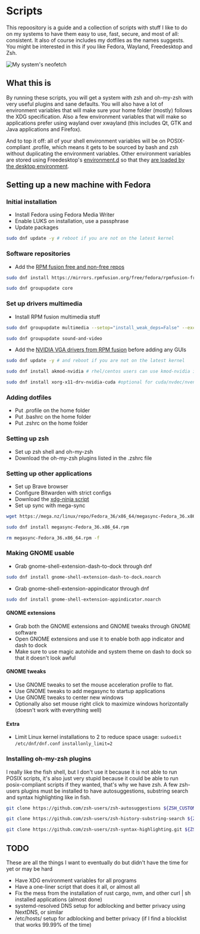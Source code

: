# Scripts

This repoository is a guide and a collection of scripts with stuff I like to do on my systems to have them easy to use, fast, secure, and most of all: consistent. It also of course includes my dotfiles as the names suggests. You might be interested in this if you like Fedora, Wayland, Freedesktop and Zsh.

![My system's neofetch](https://user-images.githubusercontent.com/37254797/177683255-17c8092a-518a-46ef-bf67-4fb5a4cc15db.png)

## What this is

By running these scripts, you will get a system with zsh and oh-my-zsh with very useful plugins and sane defaults.
You will also have a lot of environment variables that will make sure your home folder (mostly) follows the XDG specification.
Also a few environment variables that will make so applications prefer using wayland over xwayland (this includes Qt, GTK and Java applications and Firefox).

And to top it off: all of your shell environment variables will be on POSIX-compliant .profile, which means it gets to be sourced by bash and zsh without duplicating the environment variables. Other environment variables are stored using Freedesktop's [environment.d](https://www.freedesktop.org/software/systemd/man/environment.d.html) so that they [are loaded by the desktop environment](https://wiki.archlinux.org/title/environment_variables#Wayland_environment).

## Setting up a new machine with Fedora

### Initial installation

- Install Fedora using Fedora Media Writer
- Enable LUKS on installation, use a passphrase
- Update packages
```bash
sudo dnf update -y # reboot if you are not on the latest kernel
```

### Software repositories

- Add the [RPM fusion free and non-free repos](https://rpmfusion.org/Configuration/)
```bash
sudo dnf install https://mirrors.rpmfusion.org/free/fedora/rpmfusion-free-release-$(rpm -E %fedora).noarch.rpm https://mirrors.rpmfusion.org/nonfree/fedora/rpmfusion-nonfree-release-$(rpm -E %fedora).noarch.rpm
```
```bash
sudo dnf groupupdate core
```

### Set up drivers multimedia

- Install RPM fusion multimedia stuff 
```bash
sudo dnf groupupdate multimedia --setop="install_weak_deps=False" --exclude=PackageKit-gstreamer-plugin
```
```bash
sudo dnf groupupdate sound-and-video
```

- Add the [NVIDIA VGA drivers from RPM fusion](https://rpmfusion.org/Howto/NVIDIA) before adding any GUIs
```bash
sudo dnf update -y # and reboot if you are not on the latest kernel
```
```bash
sudo dnf install akmod-nvidia # rhel/centos users can use kmod-nvidia instead
```
```bash
sudo dnf install xorg-x11-drv-nvidia-cuda #optional for cuda/nvdec/nvenc support
```

### Adding dotfiles

- Put .profile on the home folder
- Put .bashrc on the home folder
- Put .zshrc on the home folder

### Setting up zsh

- Set up zsh shell and oh-my-zsh
- Download the oh-my-zsh plugins listed in the .zshrc file

### Setting up other applications

- Set up Brave browser
- Configure Bitwarden with strict configs
- Download the [xdg-ninja script](https://github.com/b3nj5m1n/xdg-ninja)
- Set up sync with mega-sync
```bash
wget https://mega.nz/linux/repo/Fedora_36/x86_64/megasync-Fedora_36.x86_64.rpm
```
```bash
sudo dnf install megasync-Fedora_36.x86_64.rpm
```
```bash
rm megasync-Fedora_36.x86_64.rpm -f
```

### Making GNOME usable

- Grab gnome-shell-extension-dash-to-dock through dnf
```bash
sudo dnf install gnome-shell-extension-dash-to-dock.noarch
```
- Grab gnome-shell-extension-appindicator through dnf
```bash
sudo dnf install gnome-shell-extension-appindicator.noarch
```

#### GNOME extensions

- Grab both the GNOME extensions and GNOME tweaks through GNOME software
- Open GNOME extensions and use it to enable both app indicator and dash to dock
- Make sure to use magic autohide and system theme on dash to dock so that it doesn't look awful

#### GNOME tweaks

- Use GNOME tweaks to set the mouse acceleration profile to flat.
- Use GNOME tweaks to add megasync to startup applications
- Use GNOME tweaks to center new windows
- Optionally also set mouse right click to maximize windows horizontally (doesn't work with everything well)

#### Extra

- Limit Linux kernel installations to 2 to reduce space usage:
`sudoedit /etc/dnf/dnf.conf`
`installonly_limit=2`

### Installing oh-my-zsh plugins

I really like the fish shell, but I don't use it because it is not able to run POSIX scripts, it's also just very stupid because it could be able to run posix-compliant scripts if they wanted, that's why we have zsh. A few zsh-users plugins must be installed to have autosuggestions, substring search and syntax highlighting like in fish.

```zsh
git clone https://github.com/zsh-users/zsh-autosuggestions ${ZSH_CUSTOM:-~/.oh-my-zsh/custom}/plugins/zsh-autosuggestions
```

```zsh
git clone https://github.com/zsh-users/zsh-history-substring-search ${ZSH_CUSTOM:-~/.oh-my-zsh/custom}/plugins/zsh-history-substring-search
```

```zsh
git clone https://github.com/zsh-users/zsh-syntax-highlighting.git ${ZSH_CUSTOM:-~/.oh-my-zsh/custom}/plugins/zsh-syntax-highlighting
```

## TODO

These are all the things I want to eventually do but didn't have the time for yet or may be hard

- Have XDG environment variables for all programs
- Have a one-liner script that does it all, or almost all
- Fix the mess from the installation of rust cargo, nvm, and other curl | sh installed applications (almost done)
- systemd-resolved DNS setup for adblocking and better privacy using NextDNS, or similar
- /etc/hosts/ setup for adblocking and better privacy (if I find a blocklist that works 99.99% of the time)
